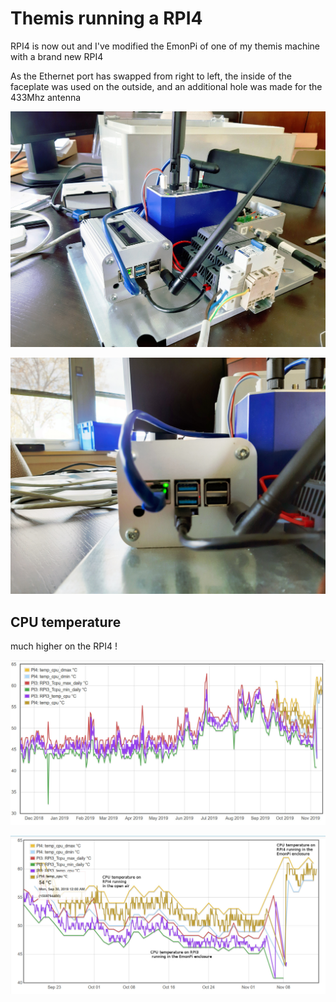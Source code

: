 # Themis running a RPI4

RPI4 is now out and I've modified the EmonPi of one of my themis machine with a brand new RPI4

As the Ethernet port has swapped from right to left, the inside of the faceplate was used on the outside, and an additional hole was made for the 433Mhz antenna

![full_view](assets/rpi4/RPI4_full_view_small.jpg)

![close_up](assets/rpi4/RPI4_close_up_small.jpg)

## CPU temperature

much higher on the RPI4 !

![year](assets/rpi4/CPU_temp_full_year.jpg)

![zoom](assets/rpi4/CPU_temp_zoom.jpg)
